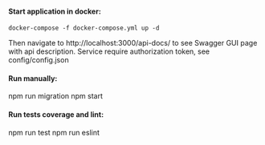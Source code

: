#### Start application in docker:
```docker-compose -f docker-compose.yml up -d```

Then navigate to http://localhost:3000/api-docs/ to see Swagger GUI page with api description.
Service require authorization token, see config/config.json

#### Run manually:
npm run migration
npm start

#### Run tests coverage and lint:
npm run test
npm run eslint
